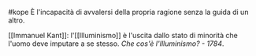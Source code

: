 #kope 
È l'incapacità di avvalersi della propria ragione senza la guida di un altro.

[[Immanuel Kant]]: l'[[Illuminismo]] è l'uscita dallo stato di minorità che l'uomo deve imputare a se stesso. _Che cos'è l'Illuminismo? - 1784_.